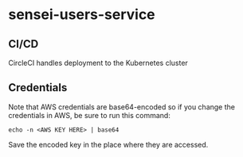# sensei-users-service

## CI/CD
CircleCI handles deployment to the Kubernetes cluster

## Credentials
Note that AWS credentials are base64-encoded so if you change the credentials in AWS, be sure to run this command:

`echo -n <AWS KEY HERE> | base64`

Save the encoded key in the place where they are accessed.
